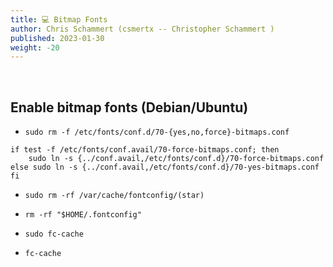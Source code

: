 ```yaml
---
title: 💻 Bitmap Fonts
author: Chris Schammert (csmertx -- Christopher Schammert )
published: 2023-01-30
weight: -20
---
```


<br />

## Enable bitmap fonts (Debian/Ubuntu)

- ```sudo rm -f /etc/fonts/conf.d/70-{yes,no,force}-bitmaps.conf```

```
if test -f /etc/fonts/conf.avail/70-force-bitmaps.conf; then
    sudo ln -s {../conf.avail,/etc/fonts/conf.d}/70-force-bitmaps.conf
else sudo ln -s {../conf.avail,/etc/fonts/conf.d}/70-yes-bitmaps.conf
fi
```

- ```sudo rm -rf /var/cache/fontconfig/(star)```

- ```rm -rf "$HOME/.fontconfig"```

- ```sudo fc-cache```

- ```fc-cache```
